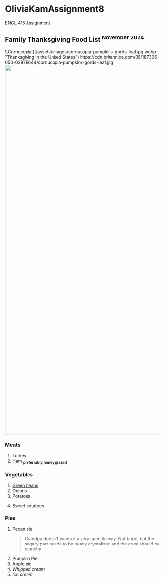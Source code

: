 # OliviaKamAssignment8
ENGL 415 Assignment
<h2>Family Thanksgiving Food List<sup> November 2024</sup></h2> 
![Cornucopia!](/assets/images/cornucopia-pumpkins-gords-leaf.jpg.webp "Thanksgiving in the United States")
<img>https://cdn.britannica.com/06/187306-050-0287B644/cornucopia-pumpkins-gords-leaf.jpg</img>
<img src="[url]([https://cdn.britannica.com/06/187306-050-0287B644/cornucopia-pumpkins-gords-leaf.jpg](https://www.pinterest.com/pin-builder/?description=-+ELLEDecor.com&media=https%3A%2F%2Fhips.hearstapps.com%2Fhmg-prod%2Fimages%2Fthanksgiving-cornucopia-royalty-free-image-1697467463.jpg%3Fresize%3D1600%3A*&method=button&url=https%3A%2F%2Fwww.elledecor.com%2Flife-culture%2Fentertaining%2Fa45524098%2Fthanksgiving-cornucopia-meaning%2F))" width="1600" height="1200">

<h3>Meats</h3> 
<ol>
  <li>Turkey</li>
  <li>Ham  <sub> <strong>preferrably honey glazed</strong></li> </sub>
</ol>
<h3>Vegetables</h3> 
<ol>
  <li><u>Green beans</u></li>
  <li>Onions</li>
  <li>Potatoes</li>
  <li> <p><s>Sweet potatoes</s></p> </li>
</ol>
<h3>Pies</h3> 
<ol>
  <li>Pecan pie</li>
  <blockquote> Grandpa doesn't wants it a very specific way. Not burnt, but the sugary part needs to be nearly crystalized and the crust should be crunchy </blockquote>
  <li>Pumpkin Pie</li>
  <li>Apple pie</li>
  <li><em>Whipped cream</em></li>
  <li><em>Ice cream</em></li>
</ol>
